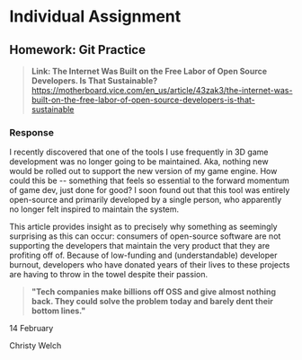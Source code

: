 # Individual Assignment

## Homework: Git Practice

>**Link: The Internet Was Built on the Free Labor of Open Source Developers. Is That Sustainable?**
https://motherboard.vice.com/en_us/article/43zak3/the-internet-was-built-on-the-free-labor-of-open-source-developers-is-that-sustainable


### Response

I recently discovered that one of the tools I use frequently in 3D game development was no longer going to be maintained. Aka, nothing new would be rolled out to support the new version of my game engine. How could this be -- something that feels so essential to the forward momentum of game dev, just done for good? I soon found out that this tool was entirely open-source and  primarily developed by a single person, who apparently no longer felt inspired to maintain the system.

This article provides insight as to precisely why something as seemingly surprising as this can occur: consumers of open-source software are not supporting the developers that maintain the very product that they are profiting off of. Because of low-funding and (understandable) developer burnout, developers who have donated years of their lives to these projects are having to throw in the towel despite their passion.


>**"Tech companies make billions off OSS and give almost nothing back. They could solve the problem today and barely dent their bottom lines."**


14 February

Christy Welch
